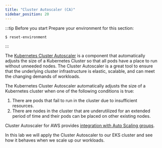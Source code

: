 ```yaml
---
title: "Cluster Autoscaler (CA)"
sidebar_position: 20
---
```


:::tip Before you start
Prepare your environment for this section:

```bash timeout=300 wait=30
$ reset-environment 
```

:::

The [Kubernetes Cluster Autoscaler](https://github.com/kubernetes/autoscaler) is a component that automatically adjusts the size of a Kubernetes Cluster so that all pods have a place to run without unneeded nodes. The Cluster Autoscaler is a great tool to ensure that the underlying cluster infrastructure is elastic, scalable, and can meet the changing demands of workloads.

The Kubernetes Cluster Autoscaler automatically adjusts the size of a Kubernetes cluster when one of the following conditions is true:

1. There are pods that fail to run in the cluster due to insufficient resources.
2. There are nodes in the cluster that are underutilized for an extended period of time and their pods can be placed on other existing nodes.

Cluster Autoscaler for AWS provides [integration with Auto Scaling groups](https://github.com/kubernetes/autoscaler/tree/master/cluster-autoscaler/cloudprovider/aws). 

In this lab we will apply the Cluster Autoscaler to our EKS cluster and see how it behaves when we scale up our workloads.